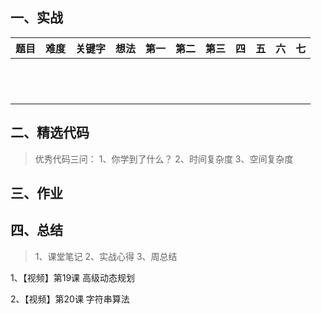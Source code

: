 ## 一、实战

| 题目 | 难度 | 关键字 | 想法 | 第一 | 第二 | 第三 | 四   | 五   | 六   | 七   |
| ---- | ---- | ------ | ---- | ---- | ---- | ---- | ---- | ---- | ---- | ---- |
|      |      |        |      |      |      |      |      |      |      |      |
|      |      |        |      |      |      |      |      |      |      |      |
|      |      |        |      |      |      |      |      |      |      |      |
|      |      |        |      |      |      |      |      |      |      |      |
|      |      |        |      |      |      |      |      |      |      |      |
|      |      |        |      |      |      |      |      |      |      |      |
|      |      |        |      |      |      |      |      |      |      |      |
|      |      |        |      |      |      |      |      |      |      |      |
|      |      |        |      |      |      |      |      |      |      |      |
|      |      |        |      |      |      |      |      |      |      |      |
|      |      |        |      |      |      |      |      |      |      |      |
|      |      |        |      |      |      |      |      |      |      |      |



## 二、精选代码

> 优秀代码三问：
> 1、你学到了什么？
> 2、时间复杂度
> 3、空间复杂度





## 三、作业



## 四、总结

> 1、课堂笔记
> 2、实战心得
> 3、周总结

1、【视频】第19课 高级动态规划

2、【视频】第20课 字符串算法